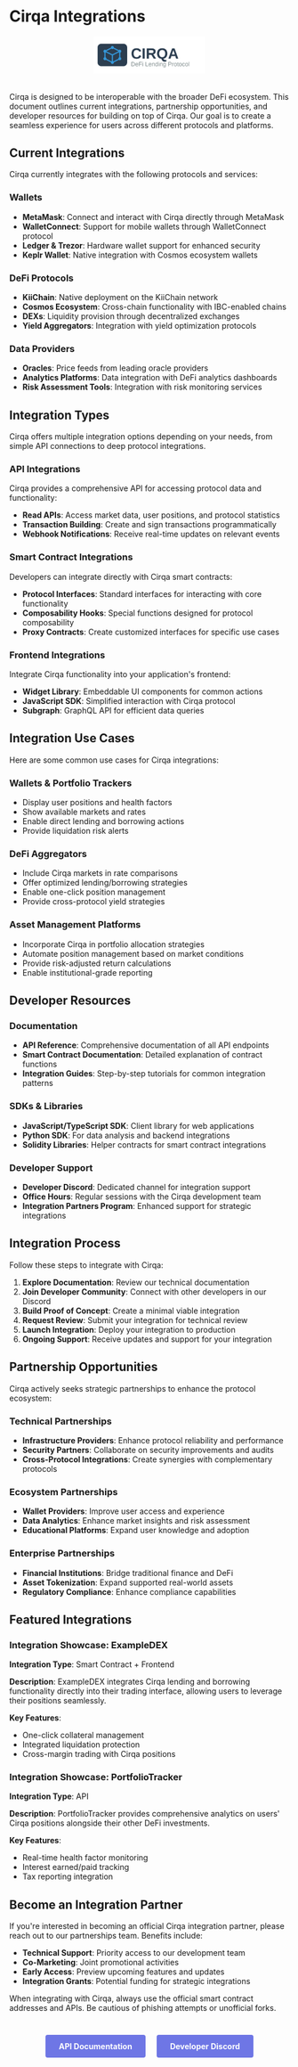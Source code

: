 # Cirqa Integrations

<div class="cirqa-logo-container" style="text-align: center; margin-bottom: 30px;">
  <img src="assets/images/logo.svg" alt="Cirqa Logo" style="max-width: 200px;">
</div>

<div class="cirqa-highlight">

Cirqa is designed to be interoperable with the broader DeFi ecosystem. This document outlines current integrations, partnership opportunities, and developer resources for building on top of Cirqa. Our goal is to create a seamless experience for users across different protocols and platforms.

</div>

## Current Integrations

Cirqa currently integrates with the following protocols and services:

### Wallets

- **MetaMask**: Connect and interact with Cirqa directly through MetaMask
- **WalletConnect**: Support for mobile wallets through WalletConnect protocol
- **Ledger & Trezor**: Hardware wallet support for enhanced security
- **Keplr Wallet**: Native integration with Cosmos ecosystem wallets

### DeFi Protocols

- **KiiChain**: Native deployment on the KiiChain network
- **Cosmos Ecosystem**: Cross-chain functionality with IBC-enabled chains
- **DEXs**: Liquidity provision through decentralized exchanges
- **Yield Aggregators**: Integration with yield optimization protocols

### Data Providers

- **Oracles**: Price feeds from leading oracle providers
- **Analytics Platforms**: Data integration with DeFi analytics dashboards
- **Risk Assessment Tools**: Integration with risk monitoring services

## Integration Types

<div class="cirqa-note">

Cirqa offers multiple integration options depending on your needs, from simple API connections to deep protocol integrations.

</div>

### API Integrations

Cirqa provides a comprehensive API for accessing protocol data and functionality:

- **Read APIs**: Access market data, user positions, and protocol statistics
- **Transaction Building**: Create and sign transactions programmatically
- **Webhook Notifications**: Receive real-time updates on relevant events

### Smart Contract Integrations

Developers can integrate directly with Cirqa smart contracts:

- **Protocol Interfaces**: Standard interfaces for interacting with core functionality
- **Composability Hooks**: Special functions designed for protocol composability
- **Proxy Contracts**: Create customized interfaces for specific use cases

### Frontend Integrations

Integrate Cirqa functionality into your application's frontend:

- **Widget Library**: Embeddable UI components for common actions
- **JavaScript SDK**: Simplified interaction with Cirqa protocol
- **Subgraph**: GraphQL API for efficient data queries

## Integration Use Cases

Here are some common use cases for Cirqa integrations:

### Wallets & Portfolio Trackers

- Display user positions and health factors
- Show available markets and rates
- Enable direct lending and borrowing actions
- Provide liquidation risk alerts

### DeFi Aggregators

- Include Cirqa markets in rate comparisons
- Offer optimized lending/borrowing strategies
- Enable one-click position management
- Provide cross-protocol yield strategies

### Asset Management Platforms

- Incorporate Cirqa in portfolio allocation strategies
- Automate position management based on market conditions
- Provide risk-adjusted return calculations
- Enable institutional-grade reporting

## Developer Resources

### Documentation

- **API Reference**: Comprehensive documentation of all API endpoints
- **Smart Contract Documentation**: Detailed explanation of contract functions
- **Integration Guides**: Step-by-step tutorials for common integration patterns

### SDKs & Libraries

- **JavaScript/TypeScript SDK**: Client library for web applications
- **Python SDK**: For data analysis and backend integrations
- **Solidity Libraries**: Helper contracts for smart contract integrations

### Developer Support

- **Developer Discord**: Dedicated channel for integration support
- **Office Hours**: Regular sessions with the Cirqa development team
- **Integration Partners Program**: Enhanced support for strategic integrations

## Integration Process

Follow these steps to integrate with Cirqa:

1. **Explore Documentation**: Review our technical documentation
2. **Join Developer Community**: Connect with other developers in our Discord
3. **Build Proof of Concept**: Create a minimal viable integration
4. **Request Review**: Submit your integration for technical review
5. **Launch Integration**: Deploy your integration to production
6. **Ongoing Support**: Receive updates and support for your integration

## Partnership Opportunities

Cirqa actively seeks strategic partnerships to enhance the protocol ecosystem:

### Technical Partnerships

- **Infrastructure Providers**: Enhance protocol reliability and performance
- **Security Partners**: Collaborate on security improvements and audits
- **Cross-Protocol Integrations**: Create synergies with complementary protocols

### Ecosystem Partnerships

- **Wallet Providers**: Improve user access and experience
- **Data Analytics**: Enhance market insights and risk assessment
- **Educational Platforms**: Expand user knowledge and adoption

### Enterprise Partnerships

- **Financial Institutions**: Bridge traditional finance and DeFi
- **Asset Tokenization**: Expand supported real-world assets
- **Regulatory Compliance**: Enhance compliance capabilities

## Featured Integrations

### Integration Showcase: ExampleDEX

**Integration Type**: Smart Contract + Frontend

**Description**: ExampleDEX integrates Cirqa lending and borrowing functionality directly into their trading interface, allowing users to leverage their positions seamlessly.

**Key Features**:
- One-click collateral management
- Integrated liquidation protection
- Cross-margin trading with Cirqa positions

### Integration Showcase: PortfolioTracker

**Integration Type**: API

**Description**: PortfolioTracker provides comprehensive analytics on users' Cirqa positions alongside their other DeFi investments.

**Key Features**:
- Real-time health factor monitoring
- Interest earned/paid tracking
- Tax reporting integration

## Become an Integration Partner

If you're interested in becoming an official Cirqa integration partner, please reach out to our partnerships team. Benefits include:

- **Technical Support**: Priority access to our development team
- **Co-Marketing**: Joint promotional activities
- **Early Access**: Preview upcoming features and updates
- **Integration Grants**: Potential funding for strategic integrations

<div class="cirqa-warning">

When integrating with Cirqa, always use the official smart contract addresses and APIs. Be cautious of phishing attempts or unofficial forks.

</div>

<div class="cta-container" style="display: flex; justify-content: center; gap: 20px; margin-top: 40px;">
  <a href="https://docs.cirqa.io/api" class="cta-button" style="background-color: #6E76E5; color: white; padding: 12px 24px; border-radius: 4px; text-decoration: none; font-weight: bold;">API Documentation</a>
  <a href="https://discord.gg/cirqa" class="cta-button" style="background-color: #6E76E5; color: white; padding: 12px 24px; border-radius: 4px; text-decoration: none; font-weight: bold;">Developer Discord</a>
</div>